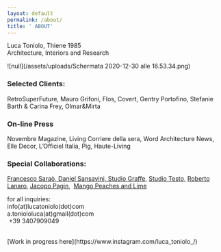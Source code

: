 ```yaml
---
layout: default
permalink: /about/
title: ' ABOUT'
---
```

Luca Toniolo, Thiene 1985 <br>
Architecture, Interiors and Research

![null](/assets/uploads/Schermata 2020-12-30 alle 16.53.34.png)

### Selected Clients:

RetroSuperFuture, Mauro Grifoni, Flos, Covert, Gentry Portofino, Stefanie Barth & Carina Frey, Olmar&Mirta

### On-line Press

Novembre Magazine, Living Corriere della sera, Word Architecture News, Elle Decor, L’Officiel Italia, Pig, Haute-Living

### Special Collaborations:

[Francesco Saraò, ](http://referentz.tumblr.com)[Daniel Sansavini, ](http://www.danielsansavini.com)[Studio Graffe](http://studiograffe.com), [Studio Testo](http://www.studiotesto.com), [Roberto Lanaro](http://www.robertolanaro.it/casa-del-medico/), [Jacopo Pagin](http://www.jacopopagin.com),  [Mango Peaches and Lime](https://www.mangopeachesandlime.com)

for all inquiries: <br> info(at)lucatoniolo(dot)com <br> a.toniololuca(at)gmail(dot)com <br> \+39 3407909049

<br>
[Work in progress here](https://www.instagram.com/luca_toniolo_/)
